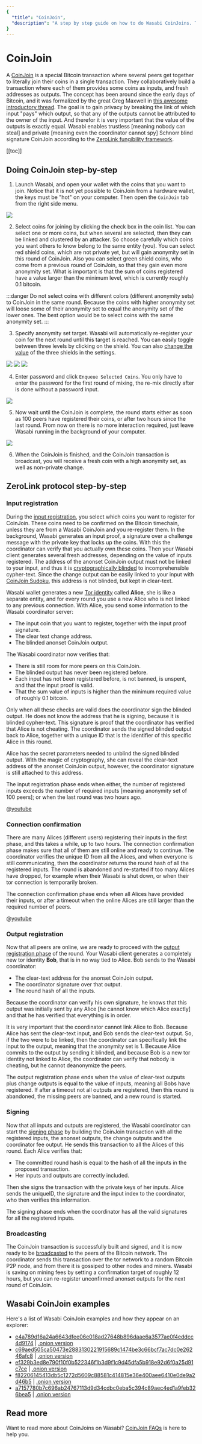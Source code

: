 ```yaml
---
{
  "title": "CoinJoin",
  "description": "A step by step guide on how to do Wasabi CoinJoins. This is the Wasabi documentation, an archive of knowledge about the open-source, non-custodial and privacy-focused Bitcoin wallet for desktop."
}
---
```


# CoinJoin

A [CoinJoin](https://en.bitcoin.it/Privacy#CoinJoin) is a special Bitcoin transaction where several peers get together to literally join their coins in a single transaction.
They collaboratively build a transaction where each of them provides some coins as inputs, and fresh addresses as outputs.
The concept has been around since the early days of Bitcoin, and it was formalized by the great Greg Maxwell in [this awesome introductory thread](https://bitcointalk.org/index.php?topic=279249.msg2983902).
The goal is to gain privacy by breaking the link of which input "pays" which output, so that any of the outputs cannot be attributed to the owner of the input.
And therefor it is very important that the value of the outputs is exactly equal.
Wasabi enables trustless [meaning nobody can steal] and private [meaning even the coordinator cannot spy] Schnorr blind signature CoinJoin according to the [ZeroLink fungibility framework](https://github.com/nopara73/zerolink).

[[toc]]

## Doing CoinJoin step-by-step

1. Launch Wasabi, and open your wallet with the coins that you want to join.
Notice that it is not yet possible to CoinJoin from a hardware wallet, the keys must be "hot" on your computer.
Then open the `CoinJoin` tab from the right side menu.

![](/CoinJoin.png)

2. Select coins for joining by clicking the check box in the coin list.
You can select one or more coins, but when several are selected, then they can be linked and clustered by an attacker.
So choose carefully which coins you want others to know belong to the same entity (you).
You can select red shield coins, which are not private yet, but will gain anonymity set in this round of CoinJoin.
Also you can select green shield coins, who come from a previous round of CoinJoin, so that they gain even more anonymity set.
What is important is that the sum of coins registered have a value larger than the minimum level, which is currently roughly 0.1 bitcoin.

:::danger
Do not select coins with different colors (different anonymity sets) to CoinJoin in the same round.
Because the coins with higher anonymity set will loose some of their anonymity set to equal the anonymity set of the lower ones.
The best option would be to select coins with the same anonymity set.
:::

3. Specify anonymity set target.
Wasabi will automatically re-register your coin for the next round until this target is reached.
You can easily toggle between three levels by clicking on the shield.
You can also [change the value](/FAQ/FAQ-UseWasabi.md#how-can-i-change-the-anonset-target) of the three shields in the settings.

![](/CoinJoinAnonsetTargetYellow.png)
![](/CoinJoinAnonsetTargetGreen.png)
![](/CoinJoinAnonsetTargetCheck.png)


4. Enter password and click `Enqueue Selected Coins`.
You only have to enter the password for the first round of mixing, the re-mix directly after is done without a password input.

![](/CoinJoinCoinsBeingCoinJoined.png)

5. Now wait until the CoinJoin is complete, the round starts either as soon as 100 peers have registered their coins, or after two hours since the last round.
From now on there is no more interaction required, just leave Wasabi running in the background of your computer.

![](/CoinJoinStatus.png)

6. When the CoinJoin is finished, and the CoinJoin transaction is broadcast, you will receive a fresh coin with a high anonymity set, as well as non-private change.


## ZeroLink protocol step-by-step

### Input registration

During the [input registration](/FAQ/FAQ-UseWasabi.md#what-is-happening-in-the-input-registration-phase), you select which coins you want to register for CoinJoin.
These coins need to be confirmed on the Bitcoin timechain, unless they are from a Wasabi CoinJoin and you re-register them.
In the background, Wasabi generates an input proof, a signature over a challenge message with the private key that locks up the coins.
With this the coordinator can verify that you actually own these coins.
Then your Wasabi client generates several fresh addresses, depending on the value of inputs registered.
The address of the anonset CoinJoin output must not be linked to your input, and thus it is [cryptographically blinded](https://en.wikipedia.org/wiki/Blind_signature) to incomprehensible cypher-text.
Since the change output can be easily linked to your input with [CoinJoin Sudoku](/FAQ/FAQ-GeneralBitcoinPrivacy.md#what-is-a-coinjoin-sudoku), this address is not blinded, but kept in clear-text.

Wasabi wallet generates a new [Tor identity](https://tb-manual.torproject.org/managing-identities/) called **Alice**, she is like a separate entity, and for every round you use a new Alice who is not linked to any previous connection.
With Alice, you send some information to the Wasabi coordinator server:

* The input coin that you want to register, together with the input proof signature.
* The clear text change address.
* The blinded anonset CoinJoin output.

The Wasabi coordinator now verifies that:

* There is still room for more peers on this CoinJoin.
* The blinded output has never been registered before.
* Each input has not been registered before, is not banned, is unspent, and that the input proof is valid.
* That the sum value of inputs is higher than the minimum required value of roughly 0.1 bitcoin.

Only when all these checks are valid does the coordinator sign the blinded output.
He does not know the address that he is signing, because it is blinded cypher-text.
This signature is proof that the coordinator has verified that Alice is not cheating.
The coordinator sends the signed blinded output back to Alice, together with a unique ID that is the identifier of this specific Alice in this round.

Alice has the secret parameters needed to unblind the signed blinded output.
With the magic of cryptography, she can reveal the clear-text address of the anonset CoinJoin output, however, the coordinator signature is still attached to this address.

The input registration phase ends when either, the number of registered inputs exceeds the number of required inputs [meaning anonymity set of 100 peers]; or when the last round was two hours ago.

@[youtube](v1fIjFR6e5Q)

### Connection confirmation

There are many Alices (different users) registering their inputs in the first phase, and this takes a while, up to two hours.
The connection confirmation phase makes sure that all of them are still online and ready to continue.
The coordinator verifies the unique ID from all the Alices, and when everyone is still communicating, then the coordinator returns the round hash of all the registered inputs.
The round is abandoned and re-started if too many Alices have dropped, for example when their Wasabi is shut down, or when their tor connection is temporarily broken.

The connection confirmation phase ends when all Alices have provided their inputs, or after a timeout when the online Alices are still larger than the required number of peers.

@[youtube](hhkL0QvIaGY)

### Output registration

Now that all peers are online, we are ready to proceed with the [output registration phase](/FAQ/FAQ-UseWasabi.md#what-is-happening-in-the-output-registration-phase) of the round.
Your Wasabi client generates a completely new tor identity **Bob**, that is in no way tied to Alice.
Bob sends to the Wasabi coordinator:

* The clear-text address for the anonset CoinJoin output.
* The coordinator signature over that output.
* The round hash of all the inputs.

Because the coordinator can verify his own signature, he knows that this output was initially sent by any Alice [he cannot know which Alice exactly] and that he has verified that everything is in order.

It is very important that the coordinator cannot link Alice to Bob.
Because Alice has sent the clear-text input, and Bob sends the clear-text output.
So, if the two were to be linked, then the coordinator can specifically link the input to the output, meaning that the anonymity set is 1.
Because Alice commits to the output by sending it blinded, and because Bob is a new tor identity not linked to Alice, the coordinator can verify that nobody is cheating, but he cannot deanonymize the peers.

The output registration phase ends when the value of clear-text outputs plus change outputs is equal to the value of inputs, meaning all Bobs have registered.
If after a timeout not all outputs are registered, then this round is abandoned, the missing peers are banned, and a new round is started.

### Signing

Now that all inputs and outputs are registered, the Wasabi coordinator can start the [signing phase](/FAQ/FAQ-UseWasabi.md#what-is-happening-in-the-signing-phase) by building the CoinJoin transaction with all the registered inputs, the anonset outputs, the change outputs and the coordinator fee output.
He sends this transaction to all the Alices of this round.
Each Alice verifies that:

* The committed round hash is equal to the hash of all the inputs in the proposed transaction.
* Her inputs and outputs are correctly included.

Then she signs the transaction with the private keys of her inputs.
Alice sends the uniqueID, the signature and the input index to the coordinator, who then verifies this information.

The signing phase ends when the coordinator has all the valid signatures for all the registered inputs.

### Broadcasting

The CoinJoin transaction is successfully built and signed, and it is now ready to be [broadcasted](/FAQ/FAQ-UseWasabi.md#what-is-happening-in-the-broadcasting-phase) to the peers of the Bitcoin network.
The coordinator sends this transaction over the tor network to a random Bitcoin P2P node, and from there it is gossiped to other nodes and miners.
Wasabi is saving on mining fees by setting a confirmation target of roughly 12 hours, but you can re-register unconfirmed anonset outputs for the next round of CoinJoin.

## Wasabi CoinJoin examples

Here's a list of Wasabi CoinJoin examples and how they appear on an explorer:
- [e4a789d16a24a6643dfee06e018ad27648b896daae6a3577ae0f4eddcc4d9174](https://blockstream.info/tx/e4a789d16a24a6643dfee06e018ad27648b896daae6a3577ae0f4eddcc4d9174) | [.onion version](http://explorerzydxu5ecjrkwceayqybizmpjjznk5izmitf2modhcusuqlid.onion/tx/e4a789d16a24a6643dfee06e018ad27648b896daae6a3577ae0f4eddcc4d9174)
- [c69aed505ca50473e2883130221915689c1474be3c66bcf7ac7dc0e26246afc8](https://blockstream.info/tx/c69aed505ca50473e2883130221915689c1474be3c66bcf7ac7dc0e26246afc8) | [.onion version](http://explorerzydxu5ecjrkwceayqybizmpjjznk5izmitf2modhcusuqlid.onion/tx/c69aed505ca50473e2883130221915689c1474be3c66bcf7ac7dc0e26246afc8)
- [ef329b3ed8e790f10f0b522346f1b3d9f1c9d45dfa5b918e92d6f0a25d91c7ce](https://blockstream.info/tx/ef329b3ed8e790f10f0b522346f1b3d9f1c9d45dfa5b918e92d6f0a25d91c7ce) | [.onion version](http://explorerzydxu5ecjrkwceayqybizmpjjznk5izmitf2modhcusuqlid.onion/tx/ef329b3ed8e790f10f0b522346f1b3d9f1c9d45dfa5b918e92d6f0a25d91c7ce)
- [f82206145413db5c1272d5609c88581c414815e36e400aee6410e0de9a2d46b5](https://blockstream.info/tx/f82206145413db5c1272d5609c88581c414815e36e400aee6410e0de9a2d46b5) | [.onion version](http://explorerzydxu5ecjrkwceayqybizmpjjznk5izmitf2modhcusuqlid.onion/tx/f82206145413db5c1272d5609c88581c414815e36e400aee6410e0de9a2d46b5)
- [a7157780b7c696ab24767113d9d34cdbc0eba5c394c89aec4ed1a9feb326bea5](https://blockstream.info/tx/a7157780b7c696ab24767113d9d34cdbc0eba5c394c89aec4ed1a9feb326bea5) | [.onion version](http://explorerzydxu5ecjrkwceayqybizmpjjznk5izmitf2modhcusuqlid.onion/tx/a7157780b7c696ab24767113d9d34cdbc0eba5c394c89aec4ed1a9feb326bea5)

## Read more

Want to read more about CoinJoins on Wasabi?
[CoinJoin FAQs](/FAQ/FAQ-UseWasabi.md#coinjoin) is here to help you.
